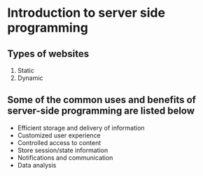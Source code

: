 # Introduction to server side programming

## Types of websites
1. Static
2. Dynamic

## Some of the common uses and benefits of server-side programming are listed below
* Efficient storage and delivery of information
* Customized user experience
* Controlled access to content
* Store session/state information
* Notifications and communication
* Data analysis
